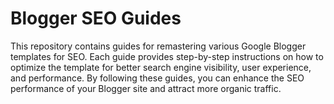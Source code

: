 # Blogger SEO Guides

This repository contains guides for remastering various Google Blogger templates for SEO. Each guide provides step-by-step instructions on how to optimize the template for better search engine visibility, user experience, and performance. By following these guides, you can enhance the SEO performance of your Blogger site and attract more organic traffic.